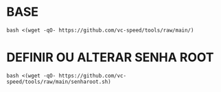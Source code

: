 # BASE
```
bash <(wget -qO- https://github.com/vc-speed/tools/raw/main/)
```
# DEFINIR OU ALTERAR SENHA ROOT
```
bash <(wget -qO- https://github.com/vc-speed/tools/raw/main/senharoot.sh)
```
